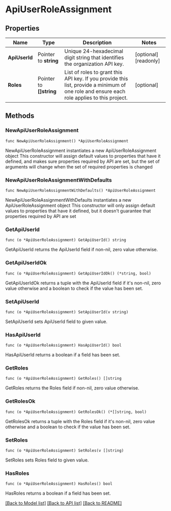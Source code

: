 # ApiUserRoleAssignment

## Properties

Name | Type | Description | Notes
------------ | ------------- | ------------- | -------------
**ApiUserId** | Pointer to **string** | Unique 24-hexadecimal digit string that identifies the organization API key. | [optional] [readonly] 
**Roles** | Pointer to **[]string** | List of roles to grant this API key. If you provide this list, provide a minimum of one role and ensure each role applies to this project. | [optional] 

## Methods

### NewApiUserRoleAssignment

`func NewApiUserRoleAssignment() *ApiUserRoleAssignment`

NewApiUserRoleAssignment instantiates a new ApiUserRoleAssignment object
This constructor will assign default values to properties that have it defined,
and makes sure properties required by API are set, but the set of arguments
will change when the set of required properties is changed

### NewApiUserRoleAssignmentWithDefaults

`func NewApiUserRoleAssignmentWithDefaults() *ApiUserRoleAssignment`

NewApiUserRoleAssignmentWithDefaults instantiates a new ApiUserRoleAssignment object
This constructor will only assign default values to properties that have it defined,
but it doesn't guarantee that properties required by API are set

### GetApiUserId

`func (o *ApiUserRoleAssignment) GetApiUserId() string`

GetApiUserId returns the ApiUserId field if non-nil, zero value otherwise.

### GetApiUserIdOk

`func (o *ApiUserRoleAssignment) GetApiUserIdOk() (*string, bool)`

GetApiUserIdOk returns a tuple with the ApiUserId field if it's non-nil, zero value otherwise
and a boolean to check if the value has been set.

### SetApiUserId

`func (o *ApiUserRoleAssignment) SetApiUserId(v string)`

SetApiUserId sets ApiUserId field to given value.

### HasApiUserId

`func (o *ApiUserRoleAssignment) HasApiUserId() bool`

HasApiUserId returns a boolean if a field has been set.

### GetRoles

`func (o *ApiUserRoleAssignment) GetRoles() []string`

GetRoles returns the Roles field if non-nil, zero value otherwise.

### GetRolesOk

`func (o *ApiUserRoleAssignment) GetRolesOk() (*[]string, bool)`

GetRolesOk returns a tuple with the Roles field if it's non-nil, zero value otherwise
and a boolean to check if the value has been set.

### SetRoles

`func (o *ApiUserRoleAssignment) SetRoles(v []string)`

SetRoles sets Roles field to given value.

### HasRoles

`func (o *ApiUserRoleAssignment) HasRoles() bool`

HasRoles returns a boolean if a field has been set.


[[Back to Model list]](../README.md#documentation-for-models) [[Back to API list]](../README.md#documentation-for-api-endpoints) [[Back to README]](../README.md)


